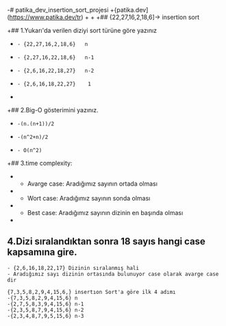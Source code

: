 -# patika_dev_insertion_sort_projesi
+{patika.dev] (https://www.patika.dev/tr)
+
+
+## {22,27,16,2,18,6]-> insertion sort

+## 1.Yukarı'da verilen diziyi sort türüne göre yazınız
+     - {22,27,16,2,18,6}   n
+     - {2,27,16,22,18,6}   n-1
+     - {2,6,16,22,18,27}   n-2
+     - {2,6,16,18,22,27}    1
+
+## 2.Big-O gösterimini yazınız.
+     -(n.(n+1))/2
+     -(n^2+n)/2
+     - O(n^2)

+## 3.time complexity:
+   - Avarge case: Aradığımız sayının ortada olması
+   - Wort case: Aradığımız sayının sonda olması
+   - Best case: Aradığımız sayının dizinin en başında olması
+
## 4.Dizi sıralandıktan sonra 18 sayıs hangi case kapsamına gire.
    - {2,6,16,18,22,17} Dizinin sıralanmış hali
    - Aradığımız sayı dizinin ortasında bulunuyor case olarak avarge case dir
    
    {7,3,5,8,2,9,4,15,6,} insertıon Sort'a göre ilk 4 adımı
    -{7,3,5,8,2,9,4,15,6} n
    -{2,7,5,8,3,9,4,15,6} n-1
    -{2,3,5,8,7,9,4,15,6} n-2
    -{2,3,4,8,7,9,5,15,6} n-3
